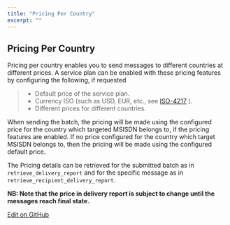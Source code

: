 ```yaml
---
title: "Pricing Per Country"
excerpt: ""
---
```

## Pricing Per Country

Pricing per country enables you to send messages to different countries at different prices. A service plan can be enabled with these pricing features by configuring the following, if requested

>   - Default price of the service plan.
>   - Currency ISO (such as USD, EUR, etc., see [ISO-4217](https://www.iso.org/iso-4217-currency-codes.html) ).
>   - Different prices for different countries.

When sending the batch, the pricing will be made using the configured price for the country which targeted MSISDN belongs to, if the pricing features are enabled. If no price configured for the country which target MSISDN belongs to, then the pricing will be made using the configured default price.

The Pricing details can be retrieved for the submitted batch as in `retrieve_delivery_report` and for the specific message as in `retrieve_recipient_delivery_report`.

**NB: Note that the price in delivery report is subject to change until the messages reach final state.**

<a class="edit-on-github" target="_blank" href="https://github.com/sinch/docs/blob/master/docs/sms/sms-rest/pricing-per-country.md">Edit on GitHub</a>